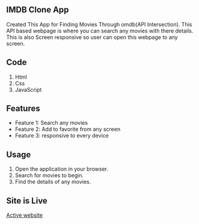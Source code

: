 ## IMDB Clone App

Created This App for Finding Movies Through omdb(API Intersection). This API based webpage is where you can search any movies with there details.
This is also Screen responsive so user can open this webpage to any screen.

## Code
1. Html
2. Css
3. JavaScript

## Features

- Feature 1: Search any movies
- Feature 2: Add to favorite from any screen
- Feature 3: responsive to every device


## Usage

1. Open the application in your browser.
2. Search for movies to begin.
3. Find the details of any movies.

## Site is Live

[Active website](https://amitkumarr2024.github.io/IMDB-clone-App/index.html)
